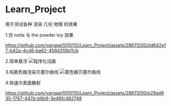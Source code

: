 # Learn_Project
用于测试各种 渲染 几何 物理 的效果

1.仿 noita 与 the powder toy 效果

https://github.com/yangpei1010110/Learn_Project/assets/28611200/dd642e17-b42a-4cd6-ba62-456d310b11cb

2.简单悬浮
![程序化动画](https://github.com/yangpei1010110/Learn_Project/assets/28611200/73dc8ea5-f048-409f-9664-6da5c0464129)

3.纯着色器渲染贝塞尔曲线
![着色器贝塞尔曲线](https://github.com/yangpei1010110/Learn_Project/assets/28611200/d3f7c8e5-159a-4d88-bc23-90af93c272e6)

4.快速次表面散射

https://github.com/yangpei1010110/Learn_Project/assets/28611200/e29ad635-1767-447d-b6b9-3e46fc482748
